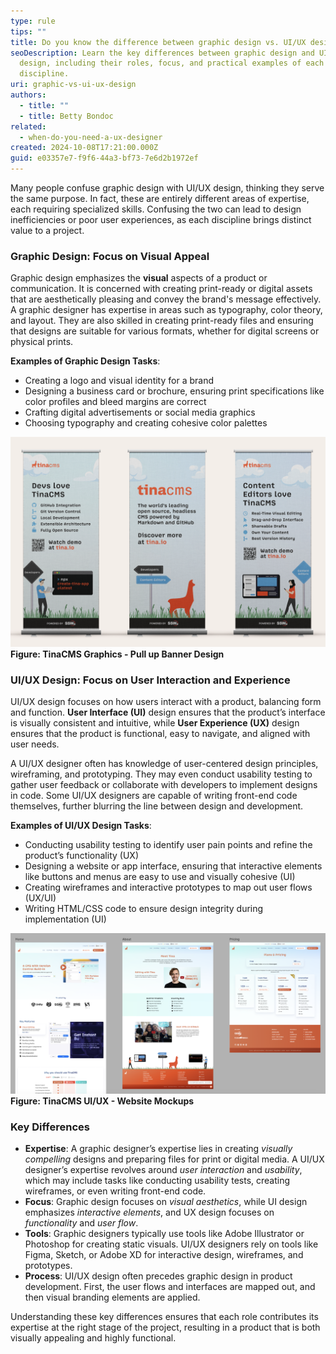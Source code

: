 ```yaml
---
type: rule
tips: ""
title: Do you know the difference between graphic design vs. UI/UX design?
seoDescription: Learn the key differences between graphic design and UI/UX
  design, including their roles, focus, and practical examples of each
  discipline.
uri: graphic-vs-ui-ux-design
authors:
  - title: ""
  - title: Betty Bondoc
related:
  - when-do-you-need-a-ux-designer
created: 2024-10-08T17:21:00.000Z
guid: e03357e7-f9f6-44a3-bf73-7e6d2b1972ef
---
```

Many people confuse graphic design with UI/UX design, thinking they serve the same purpose. In fact, these are entirely different areas of expertise, each requiring specialized skills. Confusing the two can lead to design inefficiencies or poor user experiences, as each discipline brings distinct value to a project.

<!--endintro-->

### Graphic Design: Focus on Visual Appeal

Graphic design emphasizes the **visual** aspects of a product or communication. It is concerned with creating print-ready or digital assets that are aesthetically pleasing and convey the brand's message effectively. A graphic designer has expertise in areas such as typography, color theory, and layout. They are also skilled in creating print-ready files and ensuring that designs are suitable for various formats, whether for digital screens or physical prints.

**Examples of Graphic Design Tasks**:
- Creating a logo and visual identity for a brand
- Designing a business card or brochure, ensuring print specifications like color profiles and bleed margins are correct
- Crafting digital advertisements or social media graphics
- Choosing typography and creating cohesive color palettes

<img src="tina-graphics.png" alt="TinaCMS Pull up Banner graphics" /><br/>
<strong>Figure: TinaCMS Graphics - Pull up Banner Design</strong>

### UI/UX Design: Focus on User Interaction and Experience

UI/UX design focuses on how users interact with a product, balancing form and function. **User Interface (UI)** design ensures that the product’s interface is visually consistent and intuitive, while **User Experience (UX)** design ensures that the product is functional, easy to navigate, and aligned with user needs. 

A UI/UX designer often has knowledge of user-centered design principles, wireframing, and prototyping. They may even conduct usability testing to gather user feedback or collaborate with developers to implement designs in code. Some UI/UX designers are capable of writing front-end code themselves, further blurring the line between design and development.

**Examples of UI/UX Design Tasks**:
- Conducting usability testing to identify user pain points and refine the product’s functionality (UX)
- Designing a website or app interface, ensuring that interactive elements like buttons and menus are easy to use and visually cohesive (UI)
- Creating wireframes and interactive prototypes to map out user flows (UX/UI)
- Writing HTML/CSS code to ensure design integrity during implementation (UI)

<img src="tina-mockup.png" alt="TinaCMS Website Mockup" /><br/>
<strong>Figure: TinaCMS UI/UX - Website Mockups</strong>

### Key Differences

- **Expertise**: A graphic designer’s expertise lies in creating *visually compelling* designs and preparing files for print or digital media. A UI/UX designer’s expertise revolves around *user interaction* and *usability*, which may include tasks like conducting usability tests, creating wireframes, or even writing front-end code.
- **Focus**: Graphic design focuses on *visual aesthetics*, while UI design emphasizes *interactive elements*, and UX design focuses on *functionality* and *user flow*.
- **Tools**: Graphic designers typically use tools like Adobe Illustrator or Photoshop for creating static visuals. UI/UX designers rely on tools like Figma, Sketch, or Adobe XD for interactive design, wireframes, and prototypes.
- **Process**: UI/UX design often precedes graphic design in product development. First, the user flows and interfaces are mapped out, and then visual branding elements are applied.

Understanding these key differences ensures that each role contributes its expertise at the right stage of the project, resulting in a product that is both visually appealing and highly functional.
